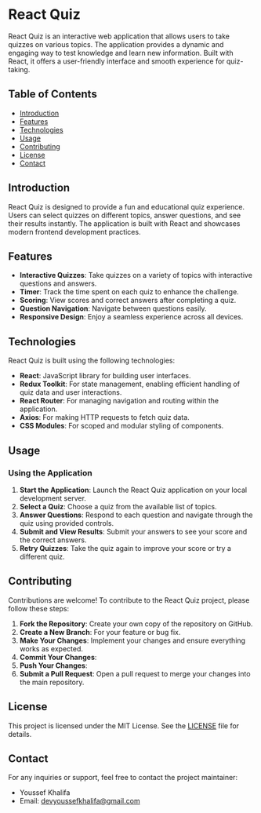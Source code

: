 # React Quiz

React Quiz is an interactive web application that allows users to take quizzes on various topics. The application provides a dynamic and engaging way to test knowledge and learn new information. Built with React, it offers a user-friendly interface and smooth experience for quiz-taking.

## Table of Contents

- [Introduction](#introduction)
- [Features](#features)
- [Technologies](#technologies)
- [Usage](#usage)
- [Contributing](#contributing)
- [License](#license)
- [Contact](#contact)

## Introduction

React Quiz is designed to provide a fun and educational quiz experience. Users can select quizzes on different topics, answer questions, and see their results instantly. The application is built with React and showcases modern frontend development practices.

## Features

- **Interactive Quizzes**: Take quizzes on a variety of topics with interactive questions and answers.
- **Timer**: Track the time spent on each quiz to enhance the challenge.
- **Scoring**: View scores and correct answers after completing a quiz.
- **Question Navigation**: Navigate between questions easily.
- **Responsive Design**: Enjoy a seamless experience across all devices.

## Technologies

React Quiz is built using the following technologies:

- **React**: JavaScript library for building user interfaces.
- **Redux Toolkit**: For state management, enabling efficient handling of quiz data and user interactions.
- **React Router**: For managing navigation and routing within the application.
- **Axios**: For making HTTP requests to fetch quiz data.
- **CSS Modules**: For scoped and modular styling of components.

## Usage

### Using the Application

1. **Start the Application**: Launch the React Quiz application on your local development server.
2. **Select a Quiz**: Choose a quiz from the available list of topics.
3. **Answer Questions**: Respond to each question and navigate through the quiz using provided controls.
4. **Submit and View Results**: Submit your answers to see your score and the correct answers.
5. **Retry Quizzes**: Take the quiz again to improve your score or try a different quiz.

## Contributing

Contributions are welcome! To contribute to the React Quiz project, please follow these steps:

1. **Fork the Repository**: Create your own copy of the repository on GitHub.
2. **Create a New Branch**: For your feature or bug fix.
3. **Make Your Changes**: Implement your changes and ensure everything works as expected.
4. **Commit Your Changes**: 
5. **Push Your Changes**: 
6. **Submit a Pull Request**: Open a pull request to merge your changes into the main repository.

## License

This project is licensed under the MIT License. See the [LICENSE](LICENSE) file for details.

## Contact

For any inquiries or support, feel free to contact the project maintainer:

- Youssef Khalifa
- Email: devyoussefkhalifa@gmail.com
